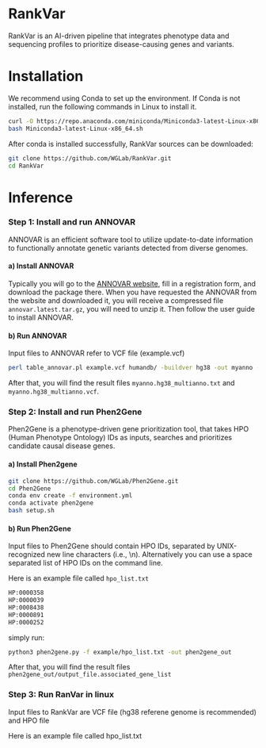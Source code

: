 # RankVar
RankVar is an AI-driven pipeline that integrates phenotype data and sequencing profiles to prioritize disease-causing genes and variants.

# Installation

We recommend using Conda to set up the environment. If Conda is not installed, run the following commands in Linux to install it.

```bash
curl -O https://repo.anaconda.com/miniconda/Miniconda3-latest-Linux-x86_64.sh
bash Miniconda3-latest-Linux-x86_64.sh
```
After conda is installed successfully, RankVar sources can be downloaded:

```bash
git clone https://github.com/WGLab/RankVar.git
cd RankVar
```

# Inference
### Step 1: Install and run ANNOVAR
ANNOVAR is an efficient software tool to utilize update-to-date information to functionally annotate genetic variants detected from diverse genomes.

#### a) Install ANNOVAR

Typically you will go to the [ANNOVAR website](https://annovar.openbioinformatics.org/en/latest/), fill in a registration form, and download the package there. When you have requested the ANNOVAR from the website and downloaded it, you will receive a compressed file ```annovar.latest.tar.gz```, you will need to unzip it. Then follow the user guide to install ANNOVAR. 

#### b) Run ANNOVAR

Input files to ANNOVAR refer to VCF file (example.vcf)

```bash
perl table_annovar.pl example.vcf humandb/ -buildver hg38 -out myanno -remove -protocol refGene,cytoBand,exac03,avsnp147,dbnsfp47a,gnomad41_exome,gnomad41_genome,clinvar_20240917,eQTL,sQTL -operation gx,r,f,f,f,f,f,f,f,f -nastring . -vcfinput -polish
```
After that, you will find the result files ```myanno.hg38_multianno.txt``` and ```myanno.hg38_multianno.vcf```.

### Step 2: Install and run Phen2Gene
Phen2Gene is a phenotype-driven gene prioritization tool, that takes HPO (Human Phenotype Ontology) IDs as inputs, searches and prioritizes candidate causal disease genes.

#### a) Install Phen2gene

```bash
git clone https://github.com/WGLab/Phen2Gene.git
cd Phen2Gene
conda env create -f environment.yml
conda activate phen2gene
bash setup.sh
```
#### b) Run Phen2Gene

Input files to Phen2Gene should contain HPO IDs, separated by UNIX-recognized new line characters (i.e., \n). Alternatively you can use a space separated list of HPO IDs on the command line.

Here is an example file called ```hpo_list.txt```
```bash
HP:0000358
HP:0000039
HP:0008438
HP:0000891
HP:0000252
```
simply run:
```bash
python3 phen2gene.py -f example/hpo_list.txt -out phen2gene_out
```
After that, you will find the result files ```phen2gene_out/output_file.associated_gene_list```

### Step 3: Run RanVar in linux

Input files to RankVar are VCF file (hg38 referene genome is recommended) and HPO file

Here is an example file called hpo_list.txt





